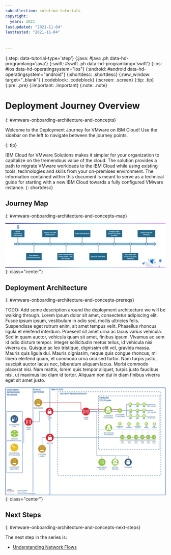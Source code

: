 ```yaml
---
subcollection: solution-tutorials
copyright:
  years: 2021
lastupdated: "2021-11-04"
lasttested: "2021-11-04"


---
```


{:step: data-tutorial-type='step'}
{:java: #java .ph data-hd-programlang='java'}
{:swift: #swift .ph data-hd-programlang='swift'}
{:ios: #ios data-hd-operatingsystem="ios"}
{:android: #android data-hd-operatingsystem="android"}
{:shortdesc: .shortdesc}
{:new_window: target="_blank"}
{:codeblock: .codeblock}
{:screen: .screen}
{:tip: .tip}
{:pre: .pre}
{:important: .important}
{:note: .note}

# Deployment Journey Overview
{: #vmware-onboarding-architecture-and-concepts}

Welcome to the Deployment Journey for VMware on IBM Cloud! Use the sidebar on the left to navigate between the journey points.

{: tip}



IBM Cloud for VMware Solutions makes it simpler for your organization to capitalize on the tremendous value of the cloud. The solution provides a path to migrate VMware workloads to the IBM Cloud while using existing tools, technologies and skills from your on-premises environment.  The information contained within this document is meant to serve as a technical guide for starting with a new IBM Cloud towards a fully configured VMware instance. 
{: shortdesc}



## Journey Map
{: #vmware-onboarding-architecture-and-concepts-map}

![Architecture](images/solution-vmware-onboarding-hidden/intro/journeymap-1.png){: class="center"}





## Deployment Architecture
{: #vmware-onboarding-architecture-and-concepts-prereqs}



TODO: Add some description around the deployment architecture we will be walking through.  Lorem ipsum dolor sit amet, consectetur adipiscing elit. Fusce ipsum ipsum, vestibulum in odio sed, mollis ultricies felis. Suspendisse eget rutrum enim, sit amet tempus velit. Phasellus rhoncus ligula et eleifend interdum. Praesent sit amet urna ac lacus varius vehicula. Sed in quam auctor, vehicula quam sit amet, finibus ipsum. Vivamus ac sem id odio dictum tempor. Integer sollicitudin metus tellus, id vehicula nisi viverra eu. Quisque ac leo tristique, dignissim elit vel, gravida massa. Mauris quis ligula dui. Mauris dignissim, neque quis congue rhoncus, mi libero eleifend quam, et commodo urna orci sed tortor. Nam turpis justo, suscipit auctor lacus nec, bibendum aliquam lacus. Morbi commodo placerat nisi. Nam mattis, lorem quis tempor aliquet, turpis justo faucibus nisi, ut maximus leo diam id tortor. Aliquam non dui in diam finibus viverra eget sit amet justo.



![Architecture](images/solution-vmware-onboarding-hidden/architecture.jpg){: class="center"}








## Next Steps
{: #vmware-onboarding-architecture-and-concepts-next-steps}

The next step in the series is:

* [Understanding Network Flows](/docs/solution-tutorials?topic=solution-tutorials-vmware-onboarding-vrf-service-endpoints)
